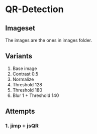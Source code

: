 # QR-Detection

## Imageset
The images are the ones in images folder.

## Variants
1. Base image
2. Contrast 0.5
3. Normalize
4. Threshold 128
5. Threshold 180
5. Blur 1 + Threshold 140

## Attempts

### 1. jimp + jsQR
